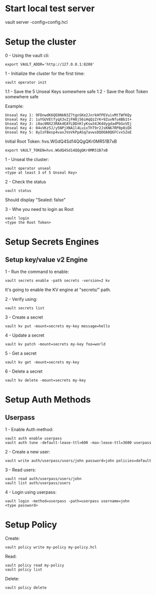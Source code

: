 # Start local test server
vault server -config=config.hcl

# Setup the cluster
0 - Using the vault cli:
```
export VAULT_ADDR='http://127.0.0.1:8200'
```
1 - Initialize the cluster for the first time:
```
vault operator init
```
1.1 - Save the 5 Unseal Keys somewhere safe
1.2 - Save the Root Token somewhere safe

Example:
```
Unseal Key 1: 9FDnwdK6QE0NkN3Z7tgnSKe2JnrkHfPEVuivMtTWfKQy
Unseal Key 2: 1uYGUVEtfyqX3vZjFH8j56iHqQzZrK+9ZuvNfu4Bb1t+
Unseal Key 3: i0ac0NX23RAk4EAYLDDnKlyKsw34JKddygdadPbGxVEj
Unseal Key 4: 04vVKz5J/y5NPjXNA1l4LuixThT9r2JsKN67RP0p0iEK
Unseal Key 5: 8yIsFBesp4vaxJVoVkPpASq7avwsDQOOA0Q6FCvxSZoE
```

Initial Root Token: hvs.WGdQ4Sd14QQgQKr0MR51B7xB

```
export VAULT_TOKEN=hvs.WGdQ4Sd14QQgQKr0MR51B7xB
```

1 - Unseal the cluster:
```
vault operator unseal
<type at least 3 of 5 Unseal Key>
```

2 - Check the status
```
vault status
```
Should display "Sealed: false"

3 - Whe you need to login as Root
```
vault login
<type the Root Token>
```

# Setup Secrets Engines
## Setup key/value v2 Engine
1 - Run the command to enable:
```
vault secrets enable -path secrets -version=2 kv
```
It's going to enable the KV engine at "secrets/" path.

2 - Verify using:
```
vault secrets list
```
3 - Create a secret
```
vault kv put -mount=secrets my-key message=hello
```
4 - Update a secret
```
vault kv patch -mount=secrets my-key foo=world
```
5 - Get a secret
```
vault kv get -mount=secrets my-key
```
6 - Delete a secret
```
vault kv delete -mount=secrets my-key
```

# Setup Auth Methods
## Userpass
1 - Enable Auth method:
```
vault auth enable userpass
vault auth tune -default-lease-ttl=600 -max-lease-ttl=3600 userpass
```
2 - Create a new user:
```
vault write auth/userpass/users/john password=john policies=default
```
3 - Read users:
```
vault read auth/userpass/users/john
vault list auth/userpass/users
```
4 - Login using userpass:
```
vault login -method=userpass -path=userpass username=john
<type password>
```

# Setup Policy
Create:
```
vault policy write my-policy my-policy.hcl
```
Read:
```
vault policy read my-policy
vault policy list
```
Delete:
```
vault policy delete
```
